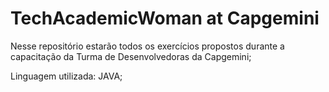 # TechAcademicWoman at Capgemini

Nesse repositório estarão todos os exercícios propostos durante a capacitação da Turma de Desenvolvedoras da Capgemini;

Linguagem utilizada: JAVA;

